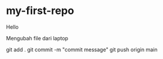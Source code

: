 # my-first-repo

Hello

Mengubah file dari laptop

git add .
git commit -m "commit message"
git push origin main